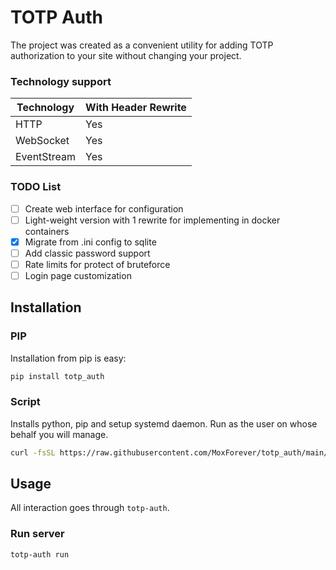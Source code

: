 # TOTP Auth 
The project was created as a convenient utility for adding TOTP authorization to your site without changing your project.

### Technology support
| Technology   | With Header Rewrite |
|--------------|---------------------|
| HTTP         | Yes                 |
| WebSocket    | Yes                 |
| EventStream  | Yes                 |

### TODO List
- [ ] Create web interface for configuration
- [ ] Light-weight version with 1 rewrite for implementing in docker containers
- [x] Migrate from .ini config to sqlite
- [ ] Add classic password support
- [ ] Rate limits for protect of bruteforce
- [ ] Login page customization

## Installation

### PIP

Installation from pip is easy:
```bash
pip install totp_auth
```

### Script

Installs python, pip and setup systemd daemon. Run as the user on whose behalf you will manage.
```bash
curl -fsSL https://raw.githubusercontent.com/MoxForever/totp_auth/main/install.sh | bash
```

## Usage

All interaction goes through `totp-auth`. 

### Run server

```bash
totp-auth run
```

### 

